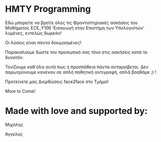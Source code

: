 # ΗΜΤΥ Programming

Εδώ μπορείτε να βρείτε όλες τις Φροντιστηριακές ασκήσεις του Μαθήματος
ECE_Υ106 'Εισαγωγή στην Επιστήμη των Υπολογιστών' λυμένες, εντελώς δωρεάν!

Οι λύσεις είναι πάντα δοκιμασμένες!

Παρακαλούμε δώστε τον προσωπικό σας τόνο στις ασκήσεις κατά το δυνατόν.

Τονίζουμε καθ΄όλα αυτά πως η προσπάθεια πάντα ανταμοίβεται. Δεν παρωτρύνουμε
κανέναν σε απλή παθητική αντιγραφή, απλά βοηθάμε ;) !

Προτείνετε μας Διορθώσεις face2face στο Τμήμα!

More to Come!

# Made with love and supported by:
 Μιχάλης 
 
 Άγγελος 
